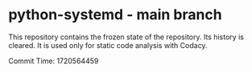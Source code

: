 # python-systemd - main branch

This repository contains the frozen state of the repository.
Its history is cleared. It is used only for static code
analysis with Codacy.

Commit Time: 1720564459